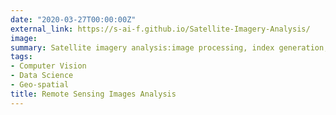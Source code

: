 ```yaml
---
date: "2020-03-27T00:00:00Z"
external_link: https://s-ai-f.github.io/Satellite-Imagery-Analysis/
image: 
summary: Satellite imagery analysis:image processing, index generation, image segmentation, and image classification. 
tags: 
- Computer Vision
- Data Science
- Geo-spatial
title: Remote Sensing Images Analysis
---
```


